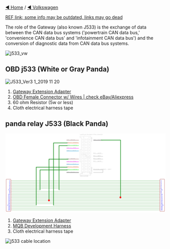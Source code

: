 [◄ Home](https://github.com/commaai/openpilot/wiki) / [◄ Volkswagen](https://github.com/commaai/openpilot/wiki/Volkswagen)

[REF link; some info may be outdated, links may go dead](https://community.comma.ai/wiki/index.php/J533_Sniffing_Cable)

The role of the Gateway (also known J533) is the exchange of data between the CAN data bus systems ('powertrain CAN data bus,' 'convenience CAN data bus' and 'infotainment CAN data bus') and the conversion of diagnostic data from CAN data bus systems.

![j533_vw](https://user-images.githubusercontent.com/61742003/87466641-a0d8ce80-c5e4-11ea-8030-c28e031b9d5e.png)

## OBD j533 (White or Gray Panda)
![J533_Ver3 1_2019 11 20](https://user-images.githubusercontent.com/61742003/87466638-a0d8ce80-c5e4-11ea-9a8d-9346a46cb4f4.png)

1. [Gateway Extension Adapter](https://www.aliexpress.com/item/4000334862080.html)
2. [OBD Female Connector w/ Wires | check eBay/Aliexpress](https://www.ebay.com/itm/16-Pin-J1962-OBD2-OBDII-OBD-Female-Connector-Diagnostic-Cable-VEHICLE-SIDE-B155/183783394862)
3. 60 ohm Resistor (5w or less)
4. Cloth electrical harness tape

## panda relay J533 (Black Panda)
![j533 black panda](https://raw.githubusercontent.com/actuallylemoncurd/photo/main/BP%20diagram%20final.png)

1. [Gateway Extension Adapter](https://www.aliexpress.com/item/4000334862080.html)
2. [MQB Development Harness](https://comma.ai/shop/products/comma-car-harness)
3. Cloth electrical harness tape

![j533 cable location](https://cdn.discordapp.com/attachments/534359517836607488/667975270749306890/image0.jpg)